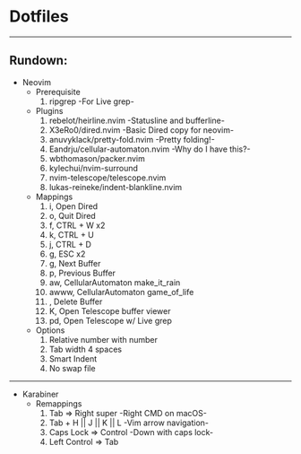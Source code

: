 # Dotfiles
---
## Rundown:
- Neovim
    - Prerequisite
        1. ripgrep -For Live grep-
    - Plugins
        1. rebelot/heirline.nvim -Statusline and bufferline-
        2. X3eRo0/dired.nvim -Basic Dired copy for neovim-
        3. anuvyklack/pretty-fold.nvim -Pretty folding!-
        4. Eandrju/cellular-automaton.nvim -Why do I have this?-
        5. wbthomason/packer.nvim
        6. kylechui/nvim-surround
        7. nvim-telescope/telescope.nvim
        8. lukas-reineke/indent-blankline.nvim
    - Mappings
        1. <leader>i, Open Dired
        2. <leader>o, Quit Dired
        3. <leader>f, CTRL + W x2
        4. <leader>k, CTRL + U
        5. <leader>j, CTRL + D
        6. <leader>g, ESC x2
        8. <leader>g, Next Buffer
        9. <leader>p, Previous Buffer
        10. <leader>aw, CellularAutomaton make_it_rain
        11. <leader>awww, CellularAutomaton game_of_life
        12. <C-k>, Delete Buffer
        13. K, Open Telescope buffer viewer
        14. <leader>pd, Open Telescope w/ Live grep
    - Options
        1. Relative number with number
        2. Tab width 4 spaces
        3. Smart Indent
        4. No swap file
---
- Karabiner
    - Remappings
        1. Tab => Right super -Right CMD on macOS-
        1. Tab + H || J || K || L -Vim arrow navigation-
        3. Caps Lock => Control -Down with caps lock-
        4. Left Control => Tab
